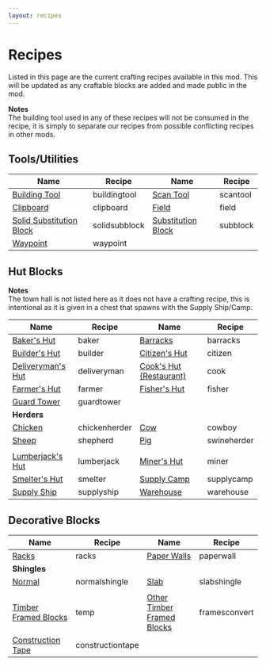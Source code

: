 ```yaml
---
layout: recipes
---
```

# Recipes

Listed in this page are the current crafting recipes available in this mod. This will be updated as any craftable blocks are added and made public in the mod.

**Notes**  
The building tool used in any of these recipes will not be consumed in the recipe, it is simply to separate our recipes from possible conflicting recipes in other mods.

## Tools/Utilities

| Name                             | Recipe                         | Name                       | Recipe                    |
| -------------------------------- | ------------------------------ | -------------------------- | ------------------------- |
| [Building Tool](temp)            | <recipe>buildingtool</recipe>  | [Scan Tool](temp)          | <recipe>scantool</recipe> |
| [Clipboard](Temp)                | <recipe>clipboard</recipe>     | [Field](temp)              | <recipe>field</recipe>    |
| [Solid Substitution Block](temp) | <recipe>solidsubblock</recipe> | [Substitution Block](temp) | <recipe>subblock</recipe> |
| [Waypoint](temp)                 | <recipe>waypoint</recipe>      |                            |                           |

## Hut Blocks

**Notes**  
The town hall is not listed here as it does not have a crafting recipe, this is intentional as it is given in a chest that spawns with the Supply Ship/Camp.

| Name                                      | Recipe                         | Name                                     | Recipe                       |
| ----------------------------------------- | ------------------------------ | ---------------------------------------- | ---------------------------- |
| [Baker's Hut](/workers/baker)             | <recipe>baker</recipe>         | [Barracks](temp)                         | <recipe>barracks</recipe>    |
| [Builder's Hut](/workers/builder)         | <recipe>builder</recipe>       | [Citizen's Hut](temp)                    | <recipe>citizen</recipe>     |
| [Deliveryman's Hut](/workers/deliveryman) | <recipe>deliveryman</recipe>   | [Cook's Hut (Restaurant)](/workers/cook) | <recipe>cook</recipe>        |
| [Farmer's Hut](/workers/farmer)           | <recipe>farmer</recipe>        | [Fisher's Hut](/workers/fisherman)       | <recipe>fisher</recipe>      |
| [Guard Tower](/workers/guard)             | <recipe>guardtower</recipe>    |                                          |                              |
| **Herders**                               |                                |                                          |                              |
| [Chicken](temp)                           | <recipe>chickenherder</recipe> | [Cow](temp)                              | <recipe>cowboy</recipe>      |
| [Sheep](temp)                             | <recipe>shepherd</recipe>      | [Pig](temp)                              | <recipe>swineherder</recipe> |
|                                           |                                |                                          |                              |
| [Lumberjack's Hut](/workers/lumberjack)   | <recipe>lumberjack</recipe>    | [Miner's Hut](/workers/miner)            | <recipe>miner</recipe>       |
| [Smelter's Hut](/workers/smelter)         | <recipe>smelter</recipe>       | [Supply Camp](temp)                      | <recipe>supplycamp</recipe>  |
| [Supply Ship](temp)                       | <recipe>supplyship</recipe>    | [Warehouse](temp)                        | <recipe>warehouse</recipe>   |

## Decorative Blocks

| Name                         | Recipe                            | Name                               | Recipe                         |
| ---------------------------- | --------------------------------- | ---------------------------------- | ------------------------------ |
| [Racks](temp)                | <recipe>racks</recipe>            | [Paper Walls](temp)                | <recipe>paperwall</recipe>     |
| **Shingles**                 |                                   |                                    |                                |
| [Normal](temp)               | <recipe>normalshingle</recipe>    | [Slab](temp)                       | <recipe>slabshingle</recipe>   |
|                              |                                   |                                    |                                |
| [Timber Framed Blocks](temp) | <recipe>temp</recipe>             | [Other Timber Framed Blocks](temp) | <recipe>framesconvert</recipe> |
| [Construction Tape](temp)    | <recipe>constructiontape</recipe> |                                    |                                |

